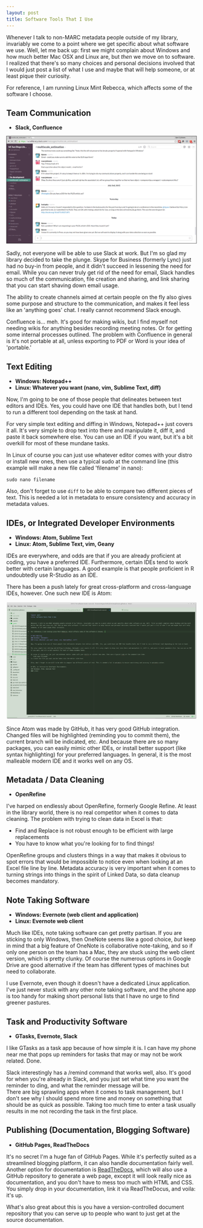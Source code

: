 ```yaml
---
layout: post
title: Software Tools That I Use
---
```


Whenever I talk to non-MARC metadata people outside of my library, invariably we come to a point where we get specific about what software we use. Well, let me back up: first we might complain about Windows and how much better Mac OSX and Linux are, but *then* we move on to software. I realized that there's so many choices and personal decisions involved that I would just post a list of what I use and maybe that will help someone, or at least pique their curiosity.  

For reference, I am running Linux Mint Rebecca, which affects some of the software I choose.  

## Team Communication
+  **Slack, Confluence**

![Slack](/images/2015-07-06_post02.png)

Sadly, not everyone will be able to use Slack at work. But I'm so glad my library decided to take the plunge. Skype for Business (formerly Lync) just had no buy-in from people, and it didn't succeed in lessening the need for email. While you can never truly get rid of the need for email, Slack handles so much of the communication, file creation and sharing, and link sharing that you can start shaving down email usage.  

The ability to create channels aimed at certain people on the fly also gives some purpose and structure to the communication, and makes it feel less like an 'anything goes' chat. I really cannot recommend Slack enough.  

Confluence is... meh. It's good for making wikis, but I find myself not needing wikis for anything besides recording meeting notes. Or for getting some internal processes outlined. The problem with Confluence in general is it's not portable at all, unless exporting to PDF or Word is your idea of 'portable.'

## Text Editing
+  **Windows: Notepad++**
+  **Linux: Whatever you want (nano, vim, Sublime Text, diff)**

Now, I'm going to be one of those people that delineates between text editors and IDEs. Yes, you could have one IDE that handles both, but I tend to run a different tool depending on the task at hand.  

For very simple text editing and diffing in Windows, Notepad++ just covers it all. It's very simple to drop text into there and manipulate it, diff it, and paste it back somewhere else. You can use an IDE if you want, but it's a bit overkill for most of these mundane tasks.  

In Linux of course you can just use whatever editor comes with your distro or install new ones, then use a typical sudo at the command line (this example will make a new file called 'filename' in nano):  
```
sudo nano filename
```  

Also, don't forget to use ```diff``` to be able to compare two different pieces of text. This is needed a lot in metadata to ensure consistency and accuracy in metadata values.  

## IDEs, or Integrated Developer Environments
+  **Windows: Atom, Sublime Text**
+  **Linux: Atom, Sublime Text, vim, Geany**

IDEs are everywhere, and odds are that if you are already proficient at coding, you have a preferred IDE. Furthermore, certain IDEs tend to work better with certain languages. A good example is that people proficient in R undoubtedly use R-Studio as an IDE.  

There has been a push lately for great cross-platform and cross-language IDEs, however. One such new IDE is Atom:  

![Atom 1.0 with a nice green theme](/images/2015-07-0615:59:32_post01.png)

Since Atom was made by GitHub, it has very good GitHub integration. Changed files will be highlighted (reminding you to commit them), the current branch will be indicated, etc. And because there are so many packages, you can easily mimic other IDEs, or install better support (like syntax highlighting) for your preferred languages. In general, it is the most malleable modern IDE and it works well on any OS.

## Metadata / Data Cleaning
+  **OpenRefine**

I've harped on endlessly about OpenRefine, formerly Google Refine. At least in the library world, there is no real competitor when it comes to data cleaning. The problem with trying to clean data in Excel is that:  
+  Find and Replace is not robust enough to be efficient with large replacements
+  You have to know what you're looking for to find things!

OpenRefine groups and clusters things in a way that makes it obvious to spot errors that would be impossible to notice even when looking at an Excel file line by line. Metadata accuracy is very important when it comes to turning strings into things in the spirit of Linked Data, so data cleanup becomes mandatory.

## Note Taking Software
+  **Windows: Evernote (web client and application)**
+  **Linux: Evernote web client**

Much like IDEs, note taking software can get pretty partisan. If you are sticking to only Windows, then OneNote seems like a good choice, *but* keep in mind that a big feature of OneNote is collaborative note-taking, and so if only one person on the team has a Mac, they are stuck using the web client version, which is pretty clunky. Of course the numerous options in Google Drive are good alternative if the team has different types of machines but need to collaborate.  

I use Evernote, even though it doesn't have a dedicated Linux application. I've just never stuck with any other note taking software, and the phone app is too handy for making short personal lists that I have no urge to find greener pastures.  

## Task and Productivity Software
+  **GTasks, Evernote, Slack**

I like GTasks as a task app because of how simple it is. I can have my phone near me that pops up reminders for tasks that may or may not be work related. Done.  

Slack interestingly has a /remind command that works well, also. It's good for when you're already in Slack, and you just set what time you want the reminder to ding, and what the reminder message will be.  
There are big sprawling apps when it comes to task management, but I don't see why I should spend more time and money on something that should be as quick as possible. Taking too much time to enter a task usually results in me not recording the task in the first place.

## Publishing (Documentation, Blogging Software)
+  **GitHub Pages, ReadTheDocs**

It's no secret I'm a huge fan of GitHub Pages. While it's perfectly suited as a streamlined blogging platform, it can also handle documentation fairly well. Another option for documentation is [ReadTheDocs](https://readthedocs.org/), which will also use a GitHub repository to generate a web page, except it will look really nice as documentation, and you don't have to mess too much with HTML and CSS. You simply drop in your documentation, link it via ReadTheDocus, and voila: it's up.  

What's also great about this is you have a version-controlled document repository that you can serve up to people who want to just get at the source documentation.  
